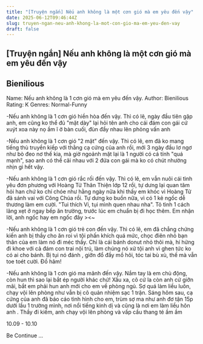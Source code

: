 ```yaml
---
title: "[Truyện ngắn] Nếu anh không là một cơn gió mà em yêu đến vậy"
date: 2025-06-12T09:46:44Z
slug: truyen-ngan-neu-anh-khong-la-mot-con-gio-ma-em-yeu-den-vay
draft: false
---
```


## [Truyện ngắn] Nếu anh không là một cơn gió mà em yêu đến vậy

## Bienilious

Name: Nếu anh không là 1 cơn gió mà em yêu đến vậy.
Author: Bienilious
Rating: K
Genres: Normal-Funny

-Nếu anh không là 1 cơn gió hiền hòa đến vậy.
Thì có lẽ, ngày đầu tiên gặp anh, em cũng ko thể đủ "mặt dày" lại hỏi tên anh cho cái đám con gái cứ xuýt xoa này nọ ầm ĩ ở bàn cuối, đùn đẩy nhau lên phỏng vấn anh 

-Nếu anh không là 1 cơn gió "2 mặt" đến vậy.
Thì có lẽ, em đã ko mang tiếng thù truyền kiếp với thằng cạ cứng của anh rồi, mới 3 ngày đầu lơ ngơ như bò đeo nơ thế kia, mà giờ ngoảnh mặt lại là 1 người có cá tính "quá mạnh", sao anh có thể cãi nhau với 2 đứa con gái mà ko có chút nhường nhịn gì hết vậy.

-Nếu anh không là 1 cơn gió rắc rối đến vậy.
Thì có lẽ, em vẫn nuôi cái tình yêu đơn phương với Hoàng Tử Thân Thiện lớp 12 rồi, tự dưng lại quan tâm hỏi han chứ ko chí chóe như hằng ngày nữa khi thấy em khóc vì Hoàng Tử đã sánh vai với Công Chúa rồi. Tự dưng ko buồn nữa, vì có 1 kẻ ngốc dễ thương làm em cười. "Tui thích Vi, tụi mình quen nhau nha". Tỏ tình 1 cách lãng xẹt ở ngay bếp ăn trường, trước lúc em chuẩn bị đi học thêm. Em nhận lời, anh ngốc hay em ngốc đây ><~

-Nếu anh không là 1 cơn gió trẻ con đến vậy.
Thì có lẽ, em đã chẳng chứng kiến anh bị thầy cho ăn roi vì tội phấn khích quá mức, chọc điên nhỏ bạn thân của em làm nó đi méc thầy. Chỉ là cái bánh donut nhỏ thôi mà, hí hửng đi khoe với cả đám con trai nội trú, làm chúng nó xử tội anh vì ghen tức ko có ai cho bánh. Bị tụi nó đánh , giỡn đổ đầy mồ hôi, tóc tai bù xù, thế mà vẫn toe toét cười. Đồ hâm! 

-Nếu anh không là 1 cơn gió ma mãnh đến vậy.
Nắm tay là em chủ động, còn hun thì sao lại bắt ép người khác chứ! Xấu xa, cô cứ la còn anh cứ giỡn mãi, bắt em phải hun anh mới cho em về phòng ngủ. Sợ quá làm liều luôn, chạy vội lên phòng như vẫn bị cô quản nhiệm sạc 1 trận. Sáng hôm sau, cạ cứng của anh đã báo cáo tình hình cho em, trùm sợ ma như anh đơ tận 15p dưới lầu 1 trường mình, nơi nổi tiếng kinh dị và cũng là nơi em làm liều hôn anh . Thầy đi kiếm, anh chạy vội lên phòng và vấp cầu thang té ầm ầm 


10.09 - 10.10

Be Continue ...